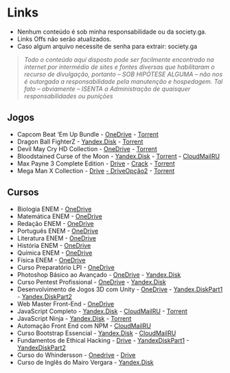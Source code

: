 # Links
 - Nenhum conteúdo é sob minha responsabilidade ou da society.ga.
 - Links Offs não serão atualizados.
-  Caso algum arquivo necessite de senha para extrair: society.ga


> *Todo o conteúdo aqui disposto pode ser facilmente encontrado na internet por intermédio de sites e fontes diversas que habilitaram o
> recurso de divulgação, portanto – SOB HIPÓTESE ALGUMA – não nos é
> outorgada a responsabilidade pela manutenção e hospedagem. Tal fato –
> obviamente – ISENTA a Administração de quaisquer responsabilidades ou
> punições*
## Jogos

 -  Capcom Beat ‘Em Up Bundle
		 - [OneDrive](https://guanghou-my.sharepoint.com/personal/hjpogk78z_get365_pw/Documents/Forms/All.aspx?slrid=8c9b9d9e-4075-0000-14da-cf6d3dee04e7&RootFolder=/personal/hjpogk78z_get365_pw/Documents/Society%20%28arquivos%29/Capcom%20Beat%20Em%20Up%20Bundle%20%28society.ga%29&FolderCTID=0x01200098E3DCEFD03E7A4B88D41655C574701B) 
		 - [Torrent](https://drive.google.com/file/d/1fEbzTOzqUgIIqrAyhWTHzizuR-7awGZF/view)
- Dragon Ball FighterZ
        - [Yandex.Disk](https://yadi.sk/d/4KdpjpHo3Z5mZg) 
        - [Torrent](https://drive.google.com/file/d/1Fn1GeMCDW1Rz4-HixpyfoewCzvmA1nbD/view)
 - Devil May Cry HD Collection
		 - [OneDrive](https://guanghou-my.sharepoint.com/personal/hjpogk78z_get365_pw/Documents/Forms/All.aspx?slrid=0c9c9d9e-30d3-0000-14da-cfc6fb302512&RootFolder=/personal/hjpogk78z_get365_pw/Documents/Society%20%28arquivos%29/Devil%20May%20Cry%20HD%20Collection%20%28society.ga%29&FolderCTID=0x01200098E3DCEFD03E7A4B88D41655C574701B)
		 - [Torrent](https://drive.google.com/file/d/1aIwNJoOA9I3pdRtMNzB4ab_2g5amvBVV/view)
- Bloodstained Curse of the Moon
		 - [Yandex.Disk](https://yadi.sk/d/jfh7Z5a-3YypAC)
		 - [Torrent](https://drive.google.com/file/d/14BvDqv-4AVvbk7nKnWof8zlAS6JInXkC/view)
		 - [CloudMailRU](https://cloud.mail.ru/public/8xNE/mRgiEntnw)
- Max Payne 3 Complete Edition
		- [Drive](https://drive.google.com/drive/folders/1P6sDsfi2aD4Ac0gXZQc4Ich_DcpfZf0P) - [Crack](https://drive.google.com/file/d/1PEpClyq-J4WMj5sGtsWArlJREu0joxFT/view)
		- [Torrent](https://drive.google.com/file/d/1W0d8YbCwqJgEetiaJb7ue43bTDB36d67/view)
- Mega Man X Collection
		- [Drive](https://drive.google.com/file/d/1oVDuNLOoJfZMx43OaGcdtT71NO-Uiw8-/view) [- DriveOpção2](https://drive.google.com/file/d/1jse26d6b1PmjgHEKt99a-rtmI7ol_D2U/view)
		-  [Torrent](https://drive.google.com/file/d/1hY4N2mZhTzgZ-DWc9GaspkPbcJl2LAHk/view)


## Cursos

- Biologia ENEM
		- [OneDrive](https://guanghou-my.sharepoint.com/personal/hjpogk78z_get365_pw/Documents/Forms/All.aspx?slrid=c59c9d9e-e083-0000-14da-c7982b3d5a4d&RootFolder=/personal/hjpogk78z_get365_pw/Documents/Society%20%28arquivos%29/Biologia%20ENEM%20%28society.ga%29&FolderCTID=0x01200098E3DCEFD03E7A4B88D41655C574701B) 
- Matemática ENEM
		 - [OneDrive](https://guanghou-my.sharepoint.com/personal/hjpogk78z_get365_pw/Documents/Forms/All.aspx?slrid=279d9d9e-00ac-0000-14da-c1591eea8e48&RootFolder=/personal/hjpogk78z_get365_pw/Documents/Society%20%28arquivos%29/Matem%C3%A1tica%20ENEM%20%28society.ga%29&FolderCTID=0x01200098E3DCEFD03E7A4B88D41655C574701B) 
- Redação ENEM
		- [OneDrive](https://guanghou-my.sharepoint.com/personal/hjpogk78z_get365_pw/Documents/Forms/All.aspx?slrid=4d9d9d9e-80b2-0000-14da-cfe843285946&RootFolder=/personal/hjpogk78z_get365_pw/Documents/Society%20%28arquivos%29/Reda%C3%A7%C3%A3o%20ENEM%20%28society.ga%29&FolderCTID=0x01200098E3DCEFD03E7A4B88D41655C574701B)
- Português ENEM
		- [OneDrive](https://guanghou-my.sharepoint.com/personal/hjpogk78z_get365_pw/Documents/Forms/All.aspx?slrid=9e9d9d9e-501e-0000-14da-c8d676b327fb&RootFolder=/personal/hjpogk78z_get365_pw/Documents/Society%20%28arquivos%29/Portugu%C3%AAs%20ENEM%20%28society.ga%29&FolderCTID=0x01200098E3DCEFD03E7A4B88D41655C574701B)
- Literatura ENEM
		- [OneDrive](https://guanghou-my.sharepoint.com/personal/hjpogk78z_get365_pw/Documents/Forms/All.aspx?slrid=cd9d9d9e-3036-0000-14da-c13b3293932e&RootFolder=/personal/hjpogk78z_get365_pw/Documents/Society%20%28arquivos%29/Literatura%20ENEM%20%28society.ga%29&FolderCTID=0x01200098E3DCEFD03E7A4B88D41655C574701B)
- História ENEM
		- [OneDrive](https://guanghou-my.sharepoint.com/personal/hjpogk78z_get365_pw/Documents/Forms/All.aspx?slrid=e29d9d9e-f0f4-0000-1317-436903cf0882&RootFolder=/personal/hjpogk78z_get365_pw/Documents/Society%20%28arquivos%29/Hist%C3%B3ria%20ENEM%20%28society.ga%29&FolderCTID=0x01200098E3DCEFD03E7A4B88D41655C574701B)
- Química ENEM
		- [OneDrive](https://guanghou-my.sharepoint.com/personal/hjpogk78z_get365_pw/Documents/Forms/All.aspx?slrid=f29d9d9e-10a1-0000-14da-c1057ff1c32a&RootFolder=/personal/hjpogk78z_get365_pw/Documents/Society%20%28arquivos%29/Qu%C3%ADmica%20ENEM%20%28society.ga%29&FolderCTID=0x01200098E3DCEFD03E7A4B88D41655C574701B)
- Física ENEM
		- [OneDrive](https://guanghou-my.sharepoint.com/personal/hjpogk78z_get365_pw/Documents/Forms/All.aspx?slrid=159e9d9e-e03e-0000-14da-cd49690e79d1&RootFolder=%2fpersonal%2fhjpogk78z_get365_pw%2fDocuments%2fSociety%20%28arquivos%29%2fF%C3%ADsica%20ENEM%20%28society%2ega%29&FolderCTID=0x01200098E3DCEFD03E7A4B88D41655C574701B)
- Curso Preparatório LPI
		- [OneDrive](https://guanghou-my.sharepoint.com/personal/hjpogk78z_get365_pw/Documents/Forms/All.aspx?slrid=df9c9d9e-3020-0000-1317-415aff299348&RootFolder=/personal/hjpogk78z_get365_pw/Documents/Society%20%28arquivos%29/Curso%20Preparat%C3%B3rio%20LPI%20%28society.ga%29&FolderCTID=0x01200098E3DCEFD03E7A4B88D41655C574701B) 
- Photoshop Básico ao Avançado
		- [OneDrive](https://guanghou-my.sharepoint.com/personal/hjpogk78z_get365_pw/Documents/Forms/All.aspx?slrid=f89c9d9e-704b-0000-14da-c5944abe6b60&RootFolder=/personal/hjpogk78z_get365_pw/Documents/Society%20%28arquivos%29/Photoshop%20B%C3%A1sico%20ao%20Avan%C3%A7ado%20%28society.ga%29&FolderCTID=0x01200098E3DCEFD03E7A4B88D41655C574701B)
		- [Yandex.Disk](https://yadi.sk/d/eNeUa06cjAnM8Q) 
- Curso Pentest Profissional
		- [OneDrive](https://guanghou-my.sharepoint.com/personal/hjpogk78z_get365_pw/Documents/Forms/All.aspx?slrid=0c9d9d9e-9064-0000-14da-cb0ced9ce944&RootFolder=/personal/hjpogk78z_get365_pw/Documents/Society%20%28arquivos%29/Curso%20Pentest%20Profissional%20%28society.ga%29&FolderCTID=0x01200098E3DCEFD03E7A4B88D41655C574701B)
		-  [Yandex.Disk](https://yadi.sk/d/Wt7-zegAstweOw)
- Desenvolvimento de Jogos 3D com Unity
		- [OneDrive](https://guanghou-my.sharepoint.com/personal/hjpogk78z_get365_pw/Documents/Forms/All.aspx?slrid=339e9d9e-b0d1-0000-14da-c9cd0b6ad53c&RootFolder=/personal/hjpogk78z_get365_pw/Documents/Society%20%28arquivos%29/Desenvolvimento%20de%20jogos%203D%20com%20Unity%20%28society.ga%29&FolderCTID=0x01200098E3DCEFD03E7A4B88D41655C574701B)
		- [Yandex.DiskPart1](https://yadi.sk/d/RKkRhXPK3aNGgR) - [Yandex.DiskPart2](https://yadi.sk/d/-c38KoCgoQdxNw)
- Web Master Front-End
		- [OneDrive](https://guanghou-my.sharepoint.com/personal/hjpogk78z_get365_pw/Documents/Forms/All.aspx?slrid=a79e9d9e-e0de-0000-14da-c33f340c6f59&RootFolder=/personal/hjpogk78z_get365_pw/Documents/Society%20%28arquivos%29/Web%20Master%20Front-End%20%28society.ga%29&FolderCTID=0x01200098E3DCEFD03E7A4B88D41655C574701B)
- JavaScript Completo
		- [Yandex.Disk](https://yadi.sk/d/eNlrKlWF3Zf3BR)
		- [CloudMailRU](https://cloud.mail.ru/public/Kf7W/ZEX2LdLq7)
		- [Torrent](https://drive.google.com/file/d/1Zmy5EzZ27JJNCOoGCjaOFdgZImwPRlBO/view)
- JavaScript Ninja
		 -  [Yandex.Disk](https://yadi.sk/d/uRyDOy1E3ZMtcD)
		 - [Torrent](https://drive.google.com/file/d/14V4TTCd8dCpJpryBQwGEgAveEJC17Kcs/view)
- Automação Front End com NPM
		- [CloudMailRU](https://cloud.mail.ru/public/E7SG/UjjkdfGWt)
- Curso Bootstrap Essencial
		- [Yandex.Disk](https://yadi.sk/d/0Skga8hplZriqg)
		- [CloudMailRU](https://cloud.mail.ru/public/JCQU/HgenTzbkf)
- Fundamentos de Ethical Hacking
		- [Drive](https://drive.google.com/drive/folders/0Bwai0kYN-ieKeGN2eEZIdXlXYlk)
		- [YandexDiskPart1](https://yadi.sk/d/INRIn_0ssEC8Ng) - [YandexDiskPart2](https://yadi.sk/d/WptTUs7e3Y9QYV)
- Curso do Whindersson
		- [Onedrive](https://guanghou-my.sharepoint.com/personal/hjpogk78z_get365_pw/Documents/Forms/All.aspx?slrid=52a09d9e-80d6-0000-14da-c832171b5c20&RootFolder=%2fpersonal%2fhjpogk78z_get365_pw%2fDocuments%2fSociety%20%28arquivos%29%2fCurso%20do%20Whindersson%20%28society%2ega%29&FolderCTID=0x01200098E3DCEFD03E7A4B88D41655C574701B)
		- [Drive](https://drive.google.com/drive/folders/0B5OFc2rGh_EZOHdOYTNxSGo5bGM)
- Curso de Inglês do Mairo Vergara
		- [Yandex.Disk](https://yadi.sk/d/lA51N2pE3TCrqq)
